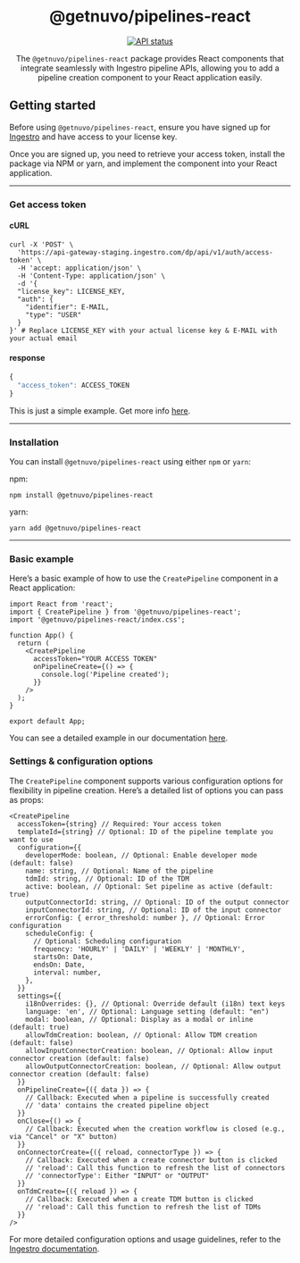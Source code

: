 <!-- markdownlint-disable -->
<h1 align="center">@getnuvo/pipelines-react</h1>

<div align="center">

[![API status](https://img.shields.io/uptimerobot/ratio/m792354517-acd98c6100961072cc093759?color=2fa659&label=uptime)](https://dp.status.ingestro.com/)

The `@getnuvo/pipelines-react` package provides React components that integrate seamlessly with Ingestro pipeline APIs, allowing you to add a pipeline creation component to your React application easily.

</div>

## Getting started

Before using `@getnuvo/pipelines-react`, ensure you have signed up for [Ingestro](https://dashboard.getnuvo.com/) and have access to your license key.

Once you are signed up, you need to retrieve your access token, install the package via NPM or yarn, and implement the component into your React application.

---

### Get access token

#### cURL

```shell
curl -X 'POST' \
  'https://api-gateway-staging.ingestro.com/dp/api/v1/auth/access-token' \
  -H 'accept: application/json' \
  -H 'Content-Type: application/json' \
  -d '{
  "license_key": LICENSE_KEY,
  "auth": {
    "identifier": E-MAIL,
    "type": "USER"
  }
}' # Replace LICENSE_KEY with your actual license key & E-MAIL with your actual email
```

#### response

```js
{
  "access_token": ACCESS_TOKEN
}
```

This is just a simple example. Get more info [here](https://docs.ingestro.com/dp/authentication-api).

---

### Installation

You can install `@getnuvo/pipelines-react` using either `npm` or `yarn`:

npm:

```shell
npm install @getnuvo/pipelines-react
```

yarn:

```shell
yarn add @getnuvo/pipelines-react
```

---

### Basic example

Here’s a basic example of how to use the `CreatePipeline` component in a React application:

```tsx
import React from 'react';
import { CreatePipeline } from '@getnuvo/pipelines-react';
import '@getnuvo/pipelines-react/index.css';

function App() {
  return (
    <CreatePipeline
      accessToken="YOUR ACCESS TOKEN"
      onPipelineCreate={() => {
        console.log('Pipeline created');
      }}
    />
  );
}

export default App;
```

You can see a detailed example in our documentation [here](https://docs.ingestro.com/dp/createpipeline-embeddable).

### Settings & configuration options

The `CreatePipeline` component supports various configuration options for flexibility in pipeline creation. Here’s a detailed list of options you can pass as props:

```tsx
<CreatePipeline
  accessToken={string} // Required: Your access token
  templateId={string} // Optional: ID of the pipeline template you want to use
  configuration={{
    developerMode: boolean, // Optional: Enable developer mode (default: false)
    name: string, // Optional: Name of the pipeline
    tdmId: string, // Optional: ID of the TDM
    active: boolean, // Optional: Set pipeline as active (default: true)
    outputConnectorId: string, // Optional: ID of the output connector
    inputConnectorId: string, // Optional: ID of the input connector
    errorConfig: { error_threshold: number }, // Optional: Error configuration
    scheduleConfig: {
      // Optional: Scheduling configuration
      frequency: 'HOURLY' | 'DAILY' | 'WEEKLY' | 'MONTHLY',
      startsOn: Date,
      endsOn: Date,
      interval: number,
    },
  }}
  settings={{
    i18nOverrides: {}, // Optional: Override default (i18n) text keys
    language: 'en', // Optional: Language setting (default: "en")
    modal: boolean, // Optional: Display as a modal or inline (default: true)
    allowTdmCreation: boolean, // Optional: Allow TDM creation (default: false)
    allowInputConnectorCreation: boolean, // Optional: Allow input connector creation (default: false)
    allowOutputConnectorCreation: boolean, // Optional: Allow output connector creation (default: false)
  }}
  onPipelineCreate={({ data }) => {
    // Callback: Executed when a pipeline is successfully created
    // 'data' contains the created pipeline object
  }}
  onClose={() => {
    // Callback: Executed when the creation workflow is closed (e.g., via "Cancel" or "X" button)
  }}
  onConnectorCreate={({ reload, connectorType }) => {
    // Callback: Executed when a create connector button is clicked
    // 'reload': Call this function to refresh the list of connectors
    // 'connectorType': Either "INPUT" or "OUTPUT"
  }}
  onTdmCreate={({ reload }) => {
    // Callback: Executed when a create TDM button is clicked
    // 'reload': Call this function to refresh the list of TDMs
  }}
/>
```

For more detailed configuration options and usage guidelines, refer to the [Ingestro documentation](https://docs.ingestro.com/dp/start/).
